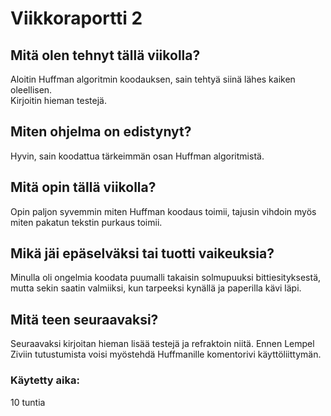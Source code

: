 # Viikkoraportti 2

## Mitä olen tehnyt tällä viikolla?
Aloitin Huffman algoritmin koodauksen, sain tehtyä siinä lähes kaiken oleellisen.  
Kirjoitin hieman testejä.  

## Miten ohjelma on edistynyt?
Hyvin, sain koodattua tärkeimmän osan Huffman algoritmistä.

## Mitä opin tällä viikolla?
Opin paljon syvemmin miten Huffman koodaus toimii, tajusin vihdoin myös miten 
pakatun tekstin purkaus toimii.

## Mikä jäi epäselväksi tai tuotti vaikeuksia?
Minulla oli ongelmia koodata puumalli takaisin solmupuuksi bittiesityksestä, mutta sekin saatin valmiiksi,
kun tarpeeksi kynällä ja paperilla kävi läpi.

## Mitä teen seuraavaksi?
Seuraavaksi kirjoitan hieman lisää testejä ja refraktoin niitä. Ennen Lempel Ziviin tutustumista voisi myöstehdä Huffmanille komentorivi käyttöliittymän.

### Käytetty aika:
10 tuntia
